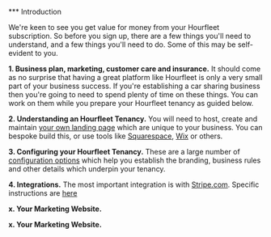 *** Introduction  

We're keen to see you get value for money from your Hourfleet subscription. So before you sign up, there are a few things you'll need to understand, and a few things you'll need to do. Some of this may be self-evident to you.

**1. Business plan, marketing, customer care and insurance.** It should come as no surprise that having a great platform like Hourfleet is only a very small part of your business success. If you're establishing a car sharing business then you're going to need to spend plenty of time on these things. You can work on them while you prepare your Hourfleet tenancy as guided below.

**2. Understanding an Hourfleet Tenancy.** You will need to host, create and maintain [your own landing page](yoursite.html) which are unique to your business. You can bespoke build this, or use tools like [Squarespace](http://squarespace.com), [Wix](htp://wix.com) or others.

**3. Configuring your Hourfleet Tenancy.** These are a large number of [configuration options](http://docs.hourfleet.com/youconfigure.html) which help you establish the branding, business rules and other details which underpin your tenancy. 

**4. Integrations.** The most important integration is with [Stripe.com](http://stripe.com). Specific instructions are [here](http://docs.hourfleet.com/youprovide.html)   


**x. Your Marketing Website.**   


**x. Your Marketing Website.**   


